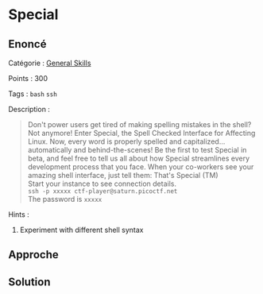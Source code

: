 # Special

## Enoncé
Catégorie : [General Skills](../)

Points : 300

Tags : `bash` `ssh`

Description :
> Don't power users get tired of making spelling mistakes in the shell? Not anymore! Enter Special, the Spell Checked Interface for Affecting Linux. Now, every word is properly spelled and capitalized... automatically and behind-the-scenes! Be the first to test Special in beta, and feel free to tell us all about how Special streamlines every development process that you face. When your co-workers see your amazing shell interface, just tell them: That's Special (TM)  
> Start your instance to see connection details.  
> `ssh -p xxxxx ctf-player@saturn.picoctf.net`  
> The password is `xxxxx`

Hints :
1. Experiment with different shell syntax


## Approche

## Solution
